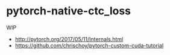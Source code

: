 # pytorch-native-ctc_loss
WIP
- http://pytorch.org/2017/05/11/Internals.html
- https://github.com/chrischoy/pytorch-custom-cuda-tutorial
